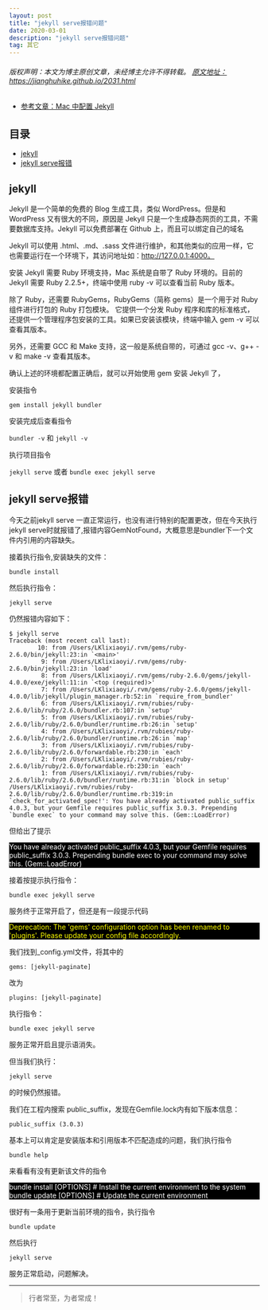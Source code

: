 ```yaml
---
layout: post
title: "jekyll serve报错问题"
date: 2020-03-01
description: "jekyll serve报错问题"
tag: 其它
---
```



<h6>
  版权声明：本文为博主原创文章，未经博主允许不得转载。
  <a target="_blank" href="https://jianghuhike.github.io/2031.html">
  原文地址：https://jianghuhike.github.io/2031.html 
  </a>
</h6>


- [参考文章：Mac 中配置 Jekyll](https://www.jianshu.com/p/25111a6002ec)



## 目录
- [jekyll](#content1)   
- [jekyll serve报错](#content2)   



<!-- ************************************************ -->
## <a id="content1"></a>jekyll


Jekyll 是一个简单的免费的 Blog 生成工具，类似 WordPress。但是和 WordPress 又有很大的不同，原因是 Jekyll 只是一个生成静态网页的工具，不需要数据库支持。Jekyll 可以免费部署在 Github 上，而且可以绑定自己的域名


Jekyll 可以使用 .html、.md、.sass 文件进行维护，和其他类似的应用一样，它也需要运行在一个环境下，其访问地址如：http://127.0.0.1:4000。


安装 Jekyll 需要 Ruby 环境支持，Mac 系统是自带了 Ruby 环境的。目前的 Jekyll 需要 Ruby 2.2.5+，终端中使用 ruby -v 可以查看当前 Ruby 版本。

除了 Ruby，还需要 RubyGems，RubyGems（简称 gems）是一个用于对 Ruby 组件进行打包的 Ruby 打包模块。 它提供一个分发 Ruby 程序和库的标准格式，还提供一个管理程序包安装的工具。如果已安装该模块，终端中输入 gem -v 可以查看其版本。

另外，还需要 GCC 和 Make 支持，这一般是系统自带的，可通过 gcc -v、g++ -v 和 make -v 查看其版本。


确认上述的环境都配置正确后，就可以开始使用 gem 安装 Jekyll 了，

安装指令

`gem install jekyll bundler`

安装完成后查看指令 

`bundler -v` 和 `jekyll -v`


 执行项目指令

 `jekyll serve` 或者 `bundle exec jekyll serve`



<!-- ************************************************ -->
## <a id="content2"></a>jekyll serve报错

今天之前jekyll serve 一直正常运行，也没有进行特别的配置更改，但在今天执行 jekyll serve时就报错了,报错内容GemNotFound，大概意思是bundler下一个文件内引用的内容缺失。

接着执行指令,安装缺失的文件：
```
bundle install
```

然后执行指令：
```
jekyll serve
```

仍然报错内容如下：     
```
$ jekyll serve
Traceback (most recent call last):
        10: from /Users/LKlixiaoyi/.rvm/gems/ruby-2.6.0/bin/jekyll:23:in `<main>'
         9: from /Users/LKlixiaoyi/.rvm/gems/ruby-2.6.0/bin/jekyll:23:in `load'
         8: from /Users/LKlixiaoyi/.rvm/gems/ruby-2.6.0/gems/jekyll-4.0.0/exe/jekyll:11:in `<top (required)>'
         7: from /Users/LKlixiaoyi/.rvm/gems/ruby-2.6.0/gems/jekyll-4.0.0/lib/jekyll/plugin_manager.rb:52:in `require_from_bundler'
         6: from /Users/LKlixiaoyi/.rvm/rubies/ruby-2.6.0/lib/ruby/2.6.0/bundler.rb:107:in `setup'
         5: from /Users/LKlixiaoyi/.rvm/rubies/ruby-2.6.0/lib/ruby/2.6.0/bundler/runtime.rb:26:in `setup'
         4: from /Users/LKlixiaoyi/.rvm/rubies/ruby-2.6.0/lib/ruby/2.6.0/bundler/runtime.rb:26:in `map'
         3: from /Users/LKlixiaoyi/.rvm/rubies/ruby-2.6.0/lib/ruby/2.6.0/forwardable.rb:230:in `each'
         2: from /Users/LKlixiaoyi/.rvm/rubies/ruby-2.6.0/lib/ruby/2.6.0/forwardable.rb:230:in `each'
         1: from /Users/LKlixiaoyi/.rvm/rubies/ruby-2.6.0/lib/ruby/2.6.0/bundler/runtime.rb:31:in `block in setup'
/Users/LKlixiaoyi/.rvm/rubies/ruby-2.6.0/lib/ruby/2.6.0/bundler/runtime.rb:319:in `check_for_activated_spec!': You have already activated public_suffix 4.0.3, but your Gemfile requires public_suffix 3.0.3. Prepending `bundle exec` to your command may solve this. (Gem::LoadError)
```

但给出了提示       

<div style="background:black;color:white;">
  You have already activated public_suffix 4.0.3, but your Gemfile requires public_suffix 3.0.3.
  Prepending bundle exec to your command may solve this. (Gem::LoadError)
</div>


接着按提示执行指令：
```
bundle exec jekyll serve
```

服务终于正常开启了，但还是有一段提示代码

<div style="color:yellow;background:black;">Deprecation: The 'gems' configuration option has been renamed to 'plugins'. Please update your config file accordingly.</div>

我们找到_config.yml文件，将其中的        
```
gems: [jekyll-paginate]
```

改为     
```
plugins: [jekyll-paginate]
```
执行指令：
```
bundle exec jekyll serve
```
服务正常开启且提示语消失。

但当我们执行：
```
jekyll serve
```
的时候仍然报错。

我们在工程内搜索 public_suffix，发现在Gemfile.lock内有如下版本信息：

```
public_suffix (3.0.3) 
```
基本上可以肯定是安装版本和引用版本不匹配造成的问题，我们执行指令       
```
bundle help
```    
来看看有没有更新该文件的指令

<div style="background:black;color:white">
  bundle install [OPTIONS]       # Install the current environment to the system<br>
  bundle update [OPTIONS]        # Update the current environment
</div>

很好有一条用于更新当前环境的指令，执行指令

```
bundle update
```
然后执行
```
jekyll serve
```
服务正常启动，问题解决。






----------
>  行者常至，为者常成！



